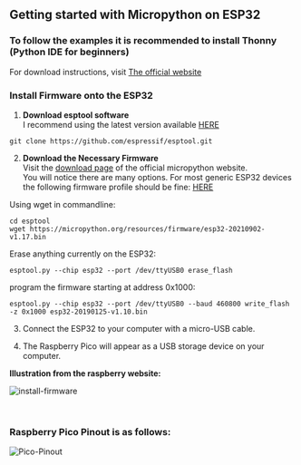 ## Getting started with Micropython on ESP32

### To follow the examples it is recommended to install Thonny (Python IDE for beginners)

For download instructions, visit [The official website](https://thonny.org "Official Thonny Website")

### Install Firmware onto the ESP32

1. **Download esptool software** <br />
I recommend using the latest version available [HERE](https://github.com/espressif/esptool)
```console
git clone https://github.com/espressif/esptool.git

```

2. **Download the Necessary Firmware** <br />
Visit the [download page](https://micropython.org/download/) of the official micropython website. <br />
You will notice there are many options. For most generic ESP32 devices the following firmware profile should be fine: [HERE](https://micropython.org/download/esp32/)

Using wget in commandline:
```shell
cd esptool
wget https://micropython.org/resources/firmware/esp32-20210902-v1.17.bin

```

Erase anything currently on the ESP32:

```shell
esptool.py --chip esp32 --port /dev/ttyUSB0 erase_flash

```
program the firmware starting at address 0x1000:

```shell
esptool.py --chip esp32 --port /dev/ttyUSB0 --baud 460800 write_flash -z 0x1000 esp32-20190125-v1.10.bin
```

3. Connect the ESP32 to your computer with a micro-USB cable.

4. The Raspberry Pico will appear as a USB storage device on your computer.


__Illustration from the raspberry website:__

![install-firmware](images/install-firmware.webp)

<br />

### Raspberry Pico Pinout is as follows:

![Pico-Pinout](images/pico_pinout.png)
